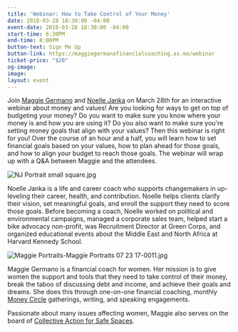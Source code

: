 ```yaml
---
title: 'Webinar: How to Take Control of Your Money'
date: 2018-03-28 18:30:00 -04:00
event-date: 2018-03-28 18:30:00 -04:00
start-time: 6:30PM
end-time: 8:00PM
button-text: Sign Me Up
button-link: https://maggiegermanofinancialcoaching.as.me/webinar
ticket-price: "$20"
og-image: 
image: 
layout: event
---
```


Join [Maggie Germano](http://maggiegermano.com/) and [Noelle Janka](http://www.noellejanka.com/) on March 28th for an interactive webinar about money and values! Are you looking for ways to get on top of budgeting your money? Do you want to make sure you know where your money is and how you are using it? Do you also want to make sure you're setting money goals that align with your values? Then this webinar is right for you! Over the course of an hour and a half, you will learn how to set financial goals based on your values, how to plan ahead for those goals, and how to align your budget to reach those goals. The webinar will wrap up with a Q&A between Maggie and the attendees.

![NJ Portrait small square.jpg](/uploads/NJ%20Portrait%20small%20square.jpg)

Noelle Janka is a life and career coach who supports changemakers in up-leveling their career, health, and contribution. Noelle helps clients clarify their vision, set meaningful goals, and enroll the support they need to score those goals. Before becoming a coach, Noelle worked on political and environmental campaigns, managed a corporate sales team, helped start a bike advocacy non-profit, was Recruitment Director at Green Corps, and organized educational events about the Middle East and North Africa at Harvard Kennedy School.

![Maggie Portraits-Maggie Portraits 07 23 17-0011.jpg](/uploads/Maggie%20Portraits-Maggie%20Portraits%2007%2023%2017-0011.jpg)

Maggie Germano is a financial coach for women. Her mission is to give women the support and tools that they need to take control of their money, break the taboo of discussing debt and income, and achieve their goals and dreams. She does this through one-on-one financial coaching, monthly [Money Circle](https://www.maggiegermano.com/moneycircle/) gatherings, writing, and speaking engagements.

Passionate about many issues affecting women, Maggie also serves on the board of [Collective Action for Safe Spaces](http://www.collectiveactiondc.org/).